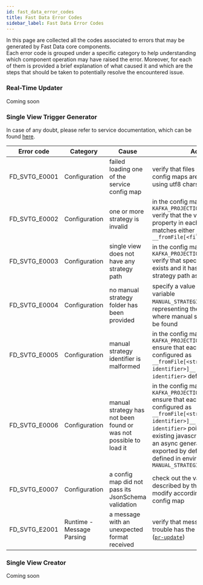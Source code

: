 ```yaml
---
id: fast_data_error_codes
title: Fast Data Error Codes
sidebar_label: Fast Data Error Codes
---
```


In this page are collected all the codes associated to errors that may be generated by Fast Data core components.  
Each error code is grouped under a specific category to help understanding which component operation may have raised the error.
Moreover, for each of them is provided a brief explanation of what caused it and which are the steps that should be taken
to potentially resolve the encountered issue.

### Real-Time Updater

Coming soon

### Single View Trigger Generator

In case of any doubt, please refer to service documentation, which can be found [here](/fast_data/configuration/single_view_trigger_generator.md).

| Error code    | Category                  | Cause                                                             | Action                                                                                                                                                                                                                                                                                                                                                        |
| ------------- | ------------------------- | ----------------------------------------------------------------- | ------------------------------------------------------------------------------------------------------------------------------------------------------------------------------------------------------------------------------------------------------------------------------------------------------------------------------------------------------------- |
| FD_SVTG_E0001 | Configuration             | failed loading one of the service config map                      | verify that files provided in the config maps are all JSON files using utf8 charset                                                                                                                                                                                                                                                                           |
| FD_SVTG_E0002 | Configuration             | one or more strategy is invalid                                   | in the config map loaded from `KAFKA_PROJECTION_UPDATES_FOLDER` verify that the value of _identifier_ property in each strategy path matches either `__automatic__` or `__fromFile[<filename>]__`                                                                                                                                                         |
| FD_SVTG_E0003 | Configuration             | single view does not have any strategy path                       | in the config map loaded from `KAFKA_PROJECTION_UPDATES_FOLDER` verify that specified single view exists and it has at least one strategy path associated to it                                                                                                                                                                                               |
| FD_SVTG_E0004 | Configuration             | no manual strategy folder has been provided                       | specify a value for environmental variable `MANUAL_STRATEGIES_FOLDER`, representing the folder path where manual strategies files can be found                                                                                                                                                                                                                |
| FD_SVTG_E0005 | Configuration             | manual strategy identifier is malformed                           | in the config map loaded from `KAFKA_PROJECTION_UPDATES_FOLDER` ensure that each _identifier_ configured as `__fromFile[<strategy-identifier>]__` has a `<strategy-identifier>` defined                                                                                                                                                                       |
| FD_SVTG_E0006 | Configuration             | manual strategy has not been found or was not possible to load it | in the config map loaded from `KAFKA_PROJECTION_UPDATES_FOLDER` ensure that each _identifier_ configured as `__fromFile[<strategy-identifier>]__` has a `<strategy-identifier>` pointing to an existing javascript file (containing an async generator function exported by default) in the folder defined in environment variable `MANUAL_STRATEGIES_FOLDER` |
| FD_SVTG_E0007 | Configuration             | a config map did not pass its JsonSchema validation               | check out the validation errors described by the error log and modify accordingly the invalid config map                                                                                                                                                                                                                                                      |
| FD_SVTG_E2001 | Runtime - Message Parsing | a message with an unexpected format received                      | verify that message causing trouble has the correct format ([`pr-update`](/fast_data/inputs_and_outputs.md#projection-update-message))                                                                                                                                                                                                                        |


### Single View Creator

Coming soon
